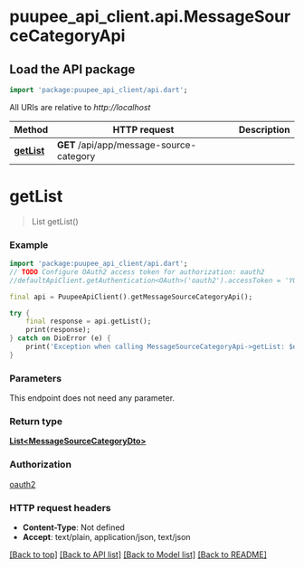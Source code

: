 # puupee_api_client.api.MessageSourceCategoryApi

## Load the API package
```dart
import 'package:puupee_api_client/api.dart';
```

All URIs are relative to *http://localhost*

Method | HTTP request | Description
------------- | ------------- | -------------
[**getList**](MessageSourceCategoryApi.md#getlist) | **GET** /api/app/message-source-category | 


# **getList**
> List<MessageSourceCategoryDto> getList()



### Example
```dart
import 'package:puupee_api_client/api.dart';
// TODO Configure OAuth2 access token for authorization: oauth2
//defaultApiClient.getAuthentication<OAuth>('oauth2').accessToken = 'YOUR_ACCESS_TOKEN';

final api = PuupeeApiClient().getMessageSourceCategoryApi();

try {
    final response = api.getList();
    print(response);
} catch on DioError (e) {
    print('Exception when calling MessageSourceCategoryApi->getList: $e\n');
}
```

### Parameters
This endpoint does not need any parameter.

### Return type

[**List&lt;MessageSourceCategoryDto&gt;**](MessageSourceCategoryDto.md)

### Authorization

[oauth2](../README.md#oauth2)

### HTTP request headers

 - **Content-Type**: Not defined
 - **Accept**: text/plain, application/json, text/json

[[Back to top]](#) [[Back to API list]](../README.md#documentation-for-api-endpoints) [[Back to Model list]](../README.md#documentation-for-models) [[Back to README]](../README.md)


